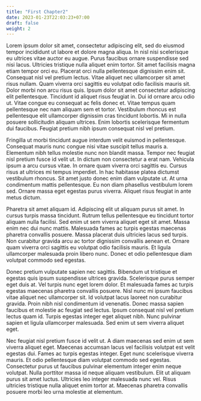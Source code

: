 ```yaml
---
title: "First Chapter2"
date: 2023-01-23T22:03:23+07:00
draft: false
weight: 2
---
```


Lorem ipsum dolor sit amet, consectetur adipiscing elit, sed do eiusmod tempor incididunt ut labore et dolore magna aliqua. In nisl nisi scelerisque eu ultrices vitae auctor eu augue. Purus faucibus ornare suspendisse sed nisi lacus. Ultricies tristique nulla aliquet enim tortor. Sit amet facilisis magna etiam tempor orci eu. Placerat orci nulla pellentesque dignissim enim sit. Consequat nisl vel pretium lectus. Vitae aliquet nec ullamcorper sit amet risus nullam. Quam viverra orci sagittis eu volutpat odio facilisis mauris sit. Dolor morbi non arcu risus quis. Ipsum dolor sit amet consectetur adipiscing elit pellentesque. Tincidunt id aliquet risus feugiat in. Dui id ornare arcu odio ut. Vitae congue eu consequat ac felis donec et. Vitae tempus quam pellentesque nec nam aliquam sem et tortor. Vestibulum rhoncus est pellentesque elit ullamcorper dignissim cras tincidunt lobortis. Mi in nulla posuere sollicitudin aliquam ultrices. Enim lobortis scelerisque fermentum dui faucibus. Feugiat pretium nibh ipsum consequat nisl vel pretium.

Fringilla ut morbi tincidunt augue interdum velit euismod in pellentesque. Consequat mauris nunc congue nisi vitae suscipit tellus mauris a. Elementum nibh tellus molestie nunc non blandit massa. Tempor nec feugiat nisl pretium fusce id velit ut. In dictum non consectetur a erat nam. Vehicula ipsum a arcu cursus vitae. In ornare quam viverra orci sagittis eu. Cursus risus at ultrices mi tempus imperdiet. In hac habitasse platea dictumst vestibulum rhoncus. Sit amet justo donec enim diam vulputate ut. At urna condimentum mattis pellentesque. Eu non diam phasellus vestibulum lorem sed. Ornare massa eget egestas purus viverra. Aliquet risus feugiat in ante metus dictum.

Pharetra sit amet aliquam id. Adipiscing elit ut aliquam purus sit amet. In cursus turpis massa tincidunt. Rutrum tellus pellentesque eu tincidunt tortor aliquam nulla facilisi. Sed enim ut sem viverra aliquet eget sit amet. Massa enim nec dui nunc mattis. Malesuada fames ac turpis egestas maecenas pharetra convallis posuere. Massa placerat duis ultricies lacus sed turpis. Non curabitur gravida arcu ac tortor dignissim convallis aenean et. Ornare quam viverra orci sagittis eu volutpat odio facilisis mauris. Et ligula ullamcorper malesuada proin libero nunc. Donec et odio pellentesque diam volutpat commodo sed egestas.

Donec pretium vulputate sapien nec sagittis. Bibendum ut tristique et egestas quis ipsum suspendisse ultrices gravida. Scelerisque purus semper eget duis at. Vel turpis nunc eget lorem dolor. Et malesuada fames ac turpis egestas maecenas pharetra convallis posuere. Nisl nunc mi ipsum faucibus vitae aliquet nec ullamcorper sit. Id volutpat lacus laoreet non curabitur gravida. Proin nibh nisl condimentum id venenatis. Donec massa sapien faucibus et molestie ac feugiat sed lectus. Ipsum consequat nisl vel pretium lectus quam id. Turpis egestas integer eget aliquet nibh. Nunc pulvinar sapien et ligula ullamcorper malesuada. Sed enim ut sem viverra aliquet eget.

Nec feugiat nisl pretium fusce id velit ut. A diam maecenas sed enim ut sem viverra aliquet eget. Maecenas accumsan lacus vel facilisis volutpat est velit egestas dui. Fames ac turpis egestas integer. Eget nunc scelerisque viverra mauris. Et odio pellentesque diam volutpat commodo sed egestas. Consectetur purus ut faucibus pulvinar elementum integer enim neque volutpat. Nulla porttitor massa id neque aliquam vestibulum. Elit ut aliquam purus sit amet luctus. Ultricies leo integer malesuada nunc vel. Risus ultricies tristique nulla aliquet enim tortor at. Maecenas pharetra convallis posuere morbi leo urna molestie at elementum.
